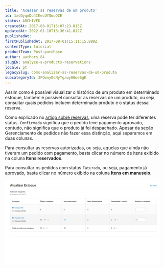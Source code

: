 ```yaml
---
title: 'Acessar as reservas de um produto'
id: 1xdDyqnDo4IKwcUYQouQCE
status: ARCHIVED
createdAt: 2017-08-01T15:07:23.815Z
updatedAt: 2022-01-10T13:36:41.812Z
publishedAt: 
firstPublishedAt: 2017-08-01T15:11:15.880Z
contentType: tutorial
productTeam: Post-purchase
author: authors_84
slugEN: analyze-a-products-reservations
locale: pt
legacySlug: como-analisar-as-reservas-de-um-produto
subcategoryId: 3PQwnyOcNyYgawy06oe6gE
---
```


Assim como é possível visualizar o histórico de um produto em determinado estoque, também é possível consultar as reservas de um produto, ou seja, consultar quais pedidos incluem determinado produto e o status dessa reserva. 

Como explicado no [artigo sobre reservas](http://help.vtex.com/tutorial/como-a-reserva-funciona/), uma reserva pode ter diferentes status. `Confirmada` significa que o pedido teve pagamento aprovado, contudo, não significa que o produto já foi despachado. Apesar da seção Gerenciamento de pedidos não fazer essa distinção, aqui separamos em duas colunas.

Para consultar as reservas autorizadas, ou seja, aquelas que ainda não tiveram um pedido com pagamento, basta clicar no número de itens exibido na coluna **Itens reservados**. 

Para consultar os pedidos com status `Faturado`, ou seja, pagamento já aprovado, basta clicar no número exibido na coluna **Itens em manuseio**.

![Reservations GIF](https://raw.githubusercontent.com/vtexdocs/help-center-content/refs/heads/main/docs/pt/tutorials/Shipping/Inventory/como-analisar-as-reservas-de-um-produto_1.gif)
